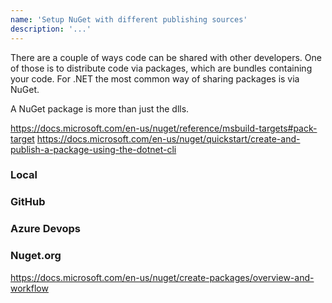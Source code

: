 ```yaml
---
name: 'Setup NuGet with different publishing sources'
description: '...'
---
```

There are a couple of ways code can be shared with other developers. One of those is to distribute code via packages, which are bundles containing your code. For .NET the most common way of sharing packages is via NuGet.

A NuGet package is more than just the dlls.

https://docs.microsoft.com/en-us/nuget/reference/msbuild-targets#pack-target
https://docs.microsoft.com/en-us/nuget/quickstart/create-and-publish-a-package-using-the-dotnet-cli

### Local

### GitHub

### Azure Devops

### Nuget.org

https://docs.microsoft.com/en-us/nuget/create-packages/overview-and-workflow